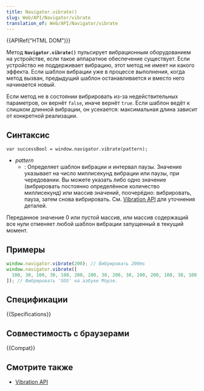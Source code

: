 ```yaml
---
title: Navigator.vibrate()
slug: Web/API/Navigator/vibrate
translation_of: Web/API/Navigator/vibrate
---
```


{{APIRef("HTML DOM")}}

Метод **`Navigator.vibrate()`** пульсирует вибрационным оборудованием на устройстве, если такое аппаратное обеспечение существует. Если устройство не поддерживает вибрацию, этот метод не имеет ни какого эффекта. Если шаблон вибрации уже в процессе выполнения, когда метод вызван, предыдущий шаблон останавливается и вместо него начинается новый.

Если метод не в состоянии вибрировать из-за недействительных параметров, он вернёт `false`, иначе вернёт `true`. Если шаблон ведёт к слишком длинной вибрации, он усекается: максимальная длина зависит от конкретной реализации.

## Синтаксис

```
var successBool = window.navigator.vibrate(pattern);
```

- _pattern_
  - : Определяет шаблон вибрации и интервал паузы. Значение указывает на число миллисекунд вибрации или паузы, при чередовании. Вы можете указать либо одно значение (вибрировать постоянно определённое количество миллисекунд) или массив значений, поочерёдно: вибрировать, пауза, затем снова вибрировать. См. [Vibration API](/ru/docs/WebAPI/Vibration) для уточнения деталей.

Переданное значение 0 или пустой массив, или массив содержащий все нули отменяет любой шаблон вибрации запущенный в текущий момент.

## Примеры

```js
window.navigator.vibrate(200); // Вибрировать 200ms
window.navigator.vibrate([
  100, 30, 100, 30, 100, 200, 200, 30, 200, 30, 200, 200, 100, 30, 100, 30, 100,
]); // Вибрировать 'SOS' на азбуке Морзе.
```

## Спецификации

{{Specifications}}

## Совместимость с браузерами

{{Compat}}

## Смотрите также

- [Vibration API](/ru/docs/WebAPI/Vibration)
